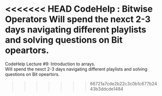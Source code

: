 <<<<<<< HEAD
CodeHelp : Bitwise Operators
Will spend the nexct 2-3 days navigating different playlists and solving questions on Bit opeartors.
=======
CodeHelp Lecture #9: Introduction to arrays.
<br>
Will spend the nexct 2-3 days navigating different playlists and solving questions on Bit opeartors.
>>>>>>> 66721a7cde2b22c3c0b1c677b2443b3ddcde1484
